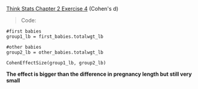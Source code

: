 [Think Stats Chapter 2 Exercise 4](http://greenteapress.com/thinkstats2/html/thinkstats2003.html#toc24) (Cohen's d)

> Code: 

```
#first babies
group1_lb = first_babies.totalwgt_lb

#other babies
group2_lb = other_babies.totalwgt_lb

CohenEffectSize(group1_lb, group2_lb)
```

**The effect is bigger than the difference in pregnancy length but still very small**
